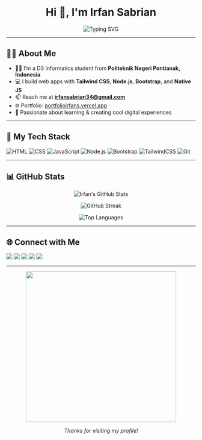 <h1 align="center">Hi 👋, I'm Irfan Sabrian</h1>
<p align="center">
  <img src="https://readme-typing-svg.herokuapp.com?font=Fira+Code&size=22&pause=1000&color=00ADB5&center=true&vCenter=true&width=435&lines=Mahasiswa+D3+%7C+Web+Developer;Love+Tailwind%2C+Node.js%2C+Bootstrap+%26+Native;Always+Learning+New+Things+%F0%9F%8C%9F" alt="Typing SVG" />
</p>

---

## 🙋‍♂️ About Me

- 👨‍🎓 I’m a D3 Informatics student from **Politeknik Negeri Pontianak, Indonesia**
- 💻 I build web apps with **Tailwind CSS**, **Node.js**, **Bootstrap**, and **Native JS**
- 📫 Reach me at **irfansabrian34@gmail.com**
- 🌐 Portfolio: [portfolioirfans.vercel.app](https://portfolioirfans.vercel.app/)
- 🎯 Passionate about learning & creating cool digital experiences

---

## 🚀 My Tech Stack

![HTML](https://img.shields.io/badge/-HTML5-E34F26?logo=html5&logoColor=fff&style=flat)
![CSS](https://img.shields.io/badge/-CSS3-1572B6?logo=css3&logoColor=fff&style=flat)
![JavaScript](https://img.shields.io/badge/-JavaScript-F7DF1E?logo=javascript&logoColor=000&style=flat)
![Node.js](https://img.shields.io/badge/-Node.js-339933?logo=node.js&logoColor=fff&style=flat)
![Bootstrap](https://img.shields.io/badge/-Bootstrap-7952B3?logo=bootstrap&logoColor=fff&style=flat)
![TailwindCSS](https://img.shields.io/badge/-Tailwind%20CSS-06B6D4?logo=tailwindcss&logoColor=fff&style=flat)
![Git](https://img.shields.io/badge/-Git-F05032?logo=git&logoColor=fff&style=flat)

---

## 📊 GitHub Stats

<p align="center">
  <img src="https://github-readme-stats.vercel.app/api?username=IrfanSabrian&show_icons=true&theme=radical" alt="Irfan's GitHub Stats" />
</p>
<p align="center">
  <img src="https://github-readme-streak-stats.herokuapp.com/?user=IrfanSabrian&theme=radical" alt="GitHub Streak" />
</p>
<p align="center">
  <img src="https://github-readme-stats.vercel.app/api/top-langs/?username=IrfanSabrian&layout=compact&theme=radical" alt="Top Languages" />
</p>

---

## 🌐 Connect with Me

<p>
  <a href="mailto:irfansabrian34@gmail.com"><img src="https://img.shields.io/badge/-Email-D14836?style=flat-square&logo=gmail&logoColor=white"/></a>
  <a href="https://www.linkedin.com/in/irfansabrian/"><img src="https://img.shields.io/badge/-LinkedIn-0077B5?style=flat-square&logo=linkedin&logoColor=white"/></a>
  <a href="https://twitter.com/irfansabrian"><img src="https://img.shields.io/badge/-Twitter-1DA1F2?style=flat-square&logo=twitter&logoColor=white"/></a>
  <a href="https://instagram.com/irfansabrian"><img src="https://img.shields.io/badge/-Instagram-E4405F?style=flat-square&logo=instagram&logoColor=white"/></a>
  <a href="https://irfansabrian.vercel.app"><img src="https://img.shields.io/badge/-Website-000?style=flat-square&logo=vercel&logoColor=white"/></a>
</p>

---

<p align="center">
  <img src="https://media.giphy.com/media/qgQUggAC3Pfv687qPC/giphy.gif" width="400" />
</p>

<p align="center"><i>Thanks for visiting my profile!</i></p>

